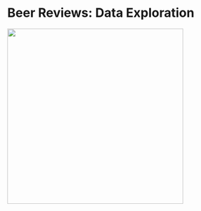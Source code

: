 # Beer Reviews: Data Exploration

<img src="https://media.giphy.com/media/nDMyoNRkCesJdZAuuL/giphy.gif"  width="400" height="400"/>
